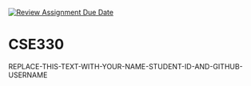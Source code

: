 [![Review Assignment Due Date](https://classroom.github.com/assets/deadline-readme-button-22041afd0340ce965d47ae6ef1cefeee28c7c493a6346c4f15d667ab976d596c.svg)](https://classroom.github.com/a/_BXrrExe)
# CSE330
REPLACE-THIS-TEXT-WITH-YOUR-NAME-STUDENT-ID-AND-GITHUB-USERNAME
